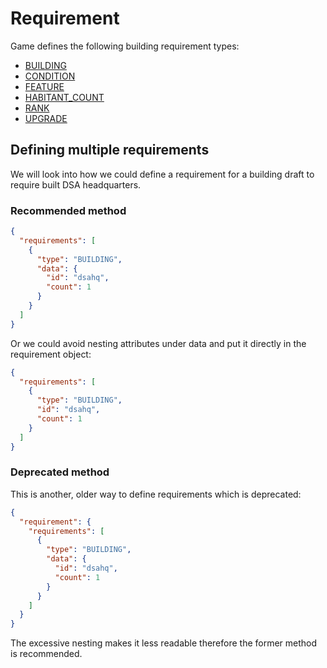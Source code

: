 # Requirement

Game defines the following building requirement types:

- [BUILDING](types/building.md)
- [CONDITION](types/condition.md)
- [FEATURE](types/feature.md)
- [HABITANT_COUNT](types/habitant-count.md)
- [RANK](types/rank.md)
- [UPGRADE](types/upgrade.md)

## Defining multiple requirements

We will look into how we could define a requirement for a building draft to require built DSA headquarters.

### Recommended method

```json
{
  "requirements": [
    {
      "type": "BUILDING",
      "data": {
        "id": "dsahq",
        "count": 1
      }
    }
  ]
}
```

Or we could avoid nesting attributes under data and put it directly in the requirement object:

```json
{
  "requirements": [
    {
      "type": "BUILDING",
      "id": "dsahq",
      "count": 1
    }
  ]
}
```

### Deprecated method

This is another, older way to define requirements which is deprecated:

```json
{
  "requirement": {
    "requirements": [
      {
        "type": "BUILDING",
        "data": {
          "id": "dsahq",
          "count": 1
        }
      }
    ]
  }
}
```

The excessive nesting makes it less readable therefore the former method is recommended.
